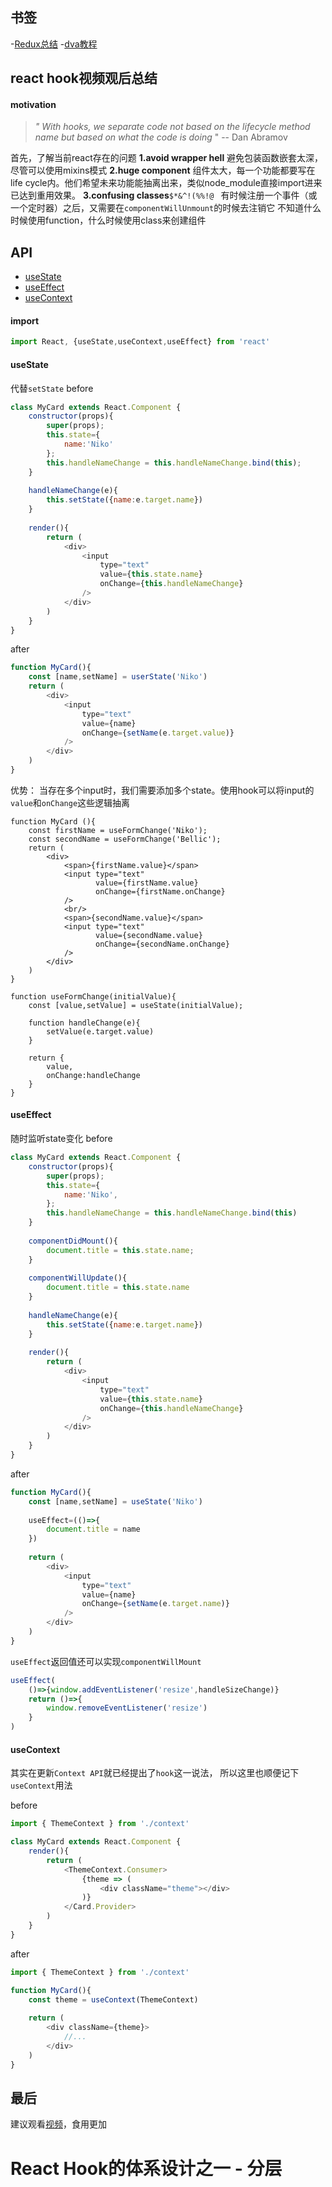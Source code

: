 ## 书签
 -[Redux总结](https://github.com/dwqs/blog/issues/35)
 -[dva教程](https://www.jianshu.com/p/69f13e9123d9)
 
## react hook视频观后总结

#### motivation
>*" With hooks, we separate code not based on the lifecycle method name but based on what the code is doing* " -- Dan Abramov

首先，了解当前react存在的问题
**1.avoid wrapper hell**
避免包装函数嵌套太深，尽管可以使用mixins模式
**2.huge component**
组件太大，每一个功能都要写在life cycle内。他们希望未来功能能抽离出来，类似node_module直接import进来已达到重用效果。
**3.confusing classes**`$*&^!(%%!@ `
有时候注册一个事件（或一个定时器）之后，又需要在`componentWillUnmount`的时候去注销它
不知道什么时候使用function，什么时候使用class来创建组件

## API
 - [useState]()
 - [useEffect]()
 - [useContext]()

#### import
```javascript
import React, {useState,useContext,useEffect} from 'react'
```

#### useState
代替`setState`
before
```javascript
class MyCard extends React.Component {
    constructor(props){
        super(props);
        this.state={
            name:'Niko'
        };
        this.handleNameChange = this.handleNameChange.bind(this);
    }
    
    handleNameChange(e){
        this.setState({name:e.target.name})
    }
    
    render(){
        return (
            <div>   
                <input 
                    type="text"
                    value={this.state.name}
                    onChange={this.handleNameChange}
                />
            </div>
        )
    }
}
```
after
```javascript
function MyCard(){
    const [name,setName] = userState('Niko')
    return (
        <div>   
            <input 
                type="text"
                value={name}
                onChange={setName(e.target.value)}
            />
        </div>
    )
}
```
优势：
当存在多个input时，我们需要添加多个state。使用hook可以将input的`value`和`onChange`这些逻辑抽离
```
function MyCard (){
    const firstName = useFormChange('Niko');
    const secondName = useFormChange('Bellic');
    return (
        <div>
            <span>{firstName.value}</span>
            <input type="text"
                   value={firstName.value}
                   onChange={firstName.onChange}
            />
            <br/>
            <span>{secondName.value}</span>
            <input type="text"
                   value={secondName.value}
                   onChange={secondName.onChange}
            />
        </div>
    )
}

function useFormChange(initialValue){
    const [value,setValue] = useState(initialValue);

    function handleChange(e){
        setValue(e.target.value)
    }

    return {
        value,
        onChange:handleChange
    }
}
```

#### useEffect
随时监听state变化
before
```javascript
class MyCard extends React.Component {
    constructor(props){
        super(props);
        this.state={
            name:'Niko',
        };
        this.handleNameChange = this.handleNameChange.bind(this)
    }
    
    componentDidMount(){
        document.title = this.state.name;
    }
    
    componentWillUpdate(){
        document.title = this.state.name
    }
    
    handleNameChange(e){
        this.setState({name:e.target.name})
    }
    
    render(){
        return (
            <div>   
                <input 
                    type="text"
                    value={this.state.name}
                    onChange={this.handleNameChange}
                />                
            </div>
        )
    }
}
```
after
```javascript
function MyCard(){
    const [name,setName] = useState('Niko')
    
    useEffect=(()=>{
        document.title = name
    })
    
    return (
        <div>   
            <input 
                type="text"
                value={name}
                onChange={setName(e.target.name)}
            />
        </div>
    )
}
```
`useEffect`返回值还可以实现`componentWillMount`
```javascript
useEffect(
    ()=>{window.addEventListener('resize',handleSizeChange)}
    return ()=>{
        window.removeEventListener('resize')
    }
)
```


#### useContext
其实在更新`Context API`就已经提出了`hook`这一说法，
所以这里也顺便记下`useContext`用法

before
```javascript
import { ThemeContext } from './context'

class MyCard extends React.Component {
    render(){
        return (
            <ThemeContext.Consumer>
                {theme => (
                    <div className="theme"></div>   
                )}
            </Card.Provider>
        )
    }
}
```
after
```javascript
import { ThemeContext } from './context'

function MyCard(){
    const theme = useContext(ThemeContext)
    
    return (
        <div className={theme}>
            //...   
        </div>
    )
}
```

## 最后
建议观看[视频](https://www.youtube.com/watch?v=dpw9EHDh2bM&t=4912s)，食用更加

# React Hook的体系设计之一 - 分层
